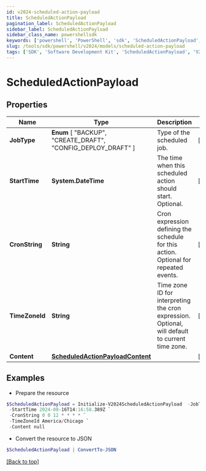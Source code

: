 ```yaml
---
id: v2024-scheduled-action-payload
title: ScheduledActionPayload
pagination_label: ScheduledActionPayload
sidebar_label: ScheduledActionPayload
sidebar_class_name: powershellsdk
keywords: ['powershell', 'PowerShell', 'sdk', 'ScheduledActionPayload', 'V2024ScheduledActionPayload'] 
slug: /tools/sdk/powershell/v2024/models/scheduled-action-payload
tags: ['SDK', 'Software Development Kit', 'ScheduledActionPayload', 'V2024ScheduledActionPayload']
---
```



# ScheduledActionPayload

## Properties

Name | Type | Description | Notes
------------ | ------------- | ------------- | -------------
**JobType** |  **Enum** [  "BACKUP",    "CREATE_DRAFT",    "CONFIG_DEPLOY_DRAFT" ] | Type of the scheduled job. | [required]
**StartTime** | **System.DateTime** | The time when this scheduled action should start. Optional. | [optional] 
**CronString** | **String** | Cron expression defining the schedule for this action. Optional for repeated events. | [optional] 
**TimeZoneId** | **String** | Time zone ID for interpreting the cron expression. Optional, will default to current time zone. | [optional] 
**Content** | [**ScheduledActionPayloadContent**](scheduled-action-payload-content) |  | [required]

## Examples

- Prepare the resource
```powershell
$ScheduledActionPayload = Initialize-V2024ScheduledActionPayload  -JobType BACKUP `
 -StartTime 2024-08-16T14:16:58.389Z `
 -CronString 0 0 12 * * * * `
 -TimeZoneId America/Chicago `
 -Content null
```

- Convert the resource to JSON
```powershell
$ScheduledActionPayload | ConvertTo-JSON
```


[[Back to top]](#) 

